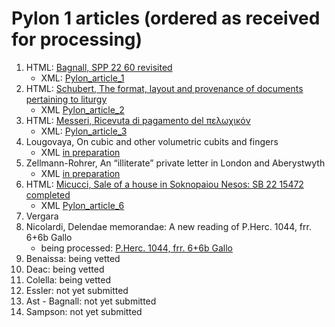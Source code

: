 # Pylon 1 articles (ordered as received for processing)

1. HTML: [Bagnall, SPP 22 60 revisited](https://digi.ub.uni-heidelberg.de/editionService/viewer/text/p3test/SPP_22-60_revisited_ra_work_prep#ref)
    - XML: [Pylon_article_1](https://github.com/jcowey/P3/blob/master/pylon/pylon1bagnall/bagnall_spp22_60.xml)
2. HTML: [Schubert, The format, layout and provenance of documents pertaining to liturgy](https://digi.ub.uni-heidelberg.de/editionService/viewer/text/p3test/schubert_liturgy_geography)
    - XML [Pylon_article_2](https://github.com/jcowey/P3/blob/master/pylon/pylon1schubert/schubert_liturgy_geography.xml)
3. HTML: [Messeri, Ricevuta di pagamento del πελωχικόν](https://digi.ub.uni-heidelberg.de/editionService/viewer/text/p3test/messeri_plond2_182a) 
    - XML: [Pylon_article_3](https://github.com/jcowey/P3/blob/master/pylon/pylon1messeri/messeri_plond2_182a.xml)
4. Lougovaya, On cubic and other volumetric cubits and fingers
    - XML [in preparation](https://github.com/jcowey/P3/blob/master/pylon/pylon1lougovaya/lougovaya_pharris1_50.xml)
5. Zellmann-Rohrer, An “illiterate” private letter in London and Aberystwyth
    - XML [in preparation](https://github.com/jcowey/P3/blob/master/pylon/pylon1zellmann-rohrer/zellmann_plond3_868.xml)
6. HTML: [Micucci, Sale of a house in Soknopaiou Nesos: SB 22 15472 completed](https://digi.ub.uni-heidelberg.de/editionService/viewer/text/p3test/micucci_sb22_15472)
    - XML [Pylon_article_6](https://github.com/jcowey/P3/blob/master/pylon/pylon1micucci/micucci_sb22_15472.xml)
8. Vergara
9. Nicolardi, Delendae memorandae: A new reading of P.Herc. 1044, frr. 6+6b Gallo
    - being processed: [P.Herc. 1044, frr. 6+6b Gallo](https://papyri.info/dclp/65542)
10. Benaissa: being vetted
11. Deac: being vetted
12. Colella: being vetted
13. Essler: not yet submitted 
14. Ast - Bagnall: not yet submitted 
15. Sampson: not yet submitted 
